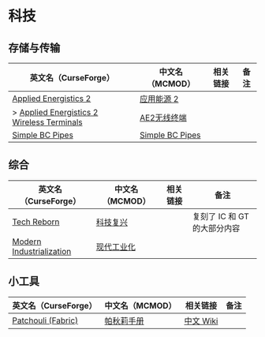# 科技

## 存储与传输

| 英文名（CurseForge）                                                                                                                | 中文名（MCMOD）                                         | 相关链接 | 备注 |
| ----------------------------------------------------------------------------------------------------------------------------------- | ------------------------------------------------------- | -------- | ---- |
| [Applied Energistics 2](https://www.curseforge.com/minecraft/mc-mods/applied-energistics-2)                                         | [应用能源 2](https://www.mcmod.cn/class/260.html)       |          |      |
| > [Applied Energistics 2 Wireless Terminals](https://www.curseforge.com/minecraft/mc-mods/applied-energistics-2-wireless-terminals) | [AE2无线终端](https://www.mcmod.cn/class/3712.html)     |          |      |
| [Simple BC Pipes](https://www.curseforge.com/minecraft/mc-mods/SimplePipes)                                                         | [Simple BC Pipes](https://www.mcmod.cn/class/2001.html) |          |      |

## 综合

| 英文名（CurseForge）                                                                              | 中文名（MCMOD）                                    | 相关链接 | 备注                         |
| ------------------------------------------------------------------------------------------------- | -------------------------------------------------- | -------- | ---------------------------- |
| [Tech Reborn](https://www.curseforge.com/minecraft/mc-mods/techreborn)                            | [科技复兴](https://www.mcmod.cn/class/558.html)    |          | 复刻了 IC 和 GT 的大部分内容 |
| [Modern Industrialization](https://www.curseforge.com/minecraft/mc-mods/modern-industrialization) | [现代工业化](https://www.mcmod.cn/class/3472.html) |          |                              |

## 小工具

| 英文名（CurseForge）                                                                | 中文名（MCMOD）                                    | 相关链接                                                              | 备注 |
| ----------------------------------------------------------------------------------- | -------------------------------------------------- | --------------------------------------------------------------------- | ---- |
| [Patchouli (Fabric)](https://www.curseforge.com/minecraft/mc-mods/patchouli-fabric) | [帕秋莉手册](https://www.mcmod.cn/class/1388.html) | [中文 Wiki](https://github.com/SQwatermark/Patchouli-wiki-zh_cn/wiki) |      |
